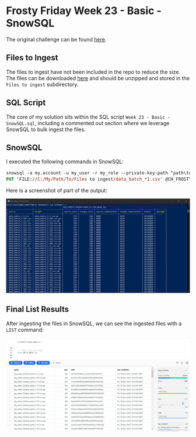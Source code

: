 
# Frosty Friday Week 23 - Basic - SnowSQL

The original challenge can be found [here](https://frostyfriday.org/2022/11/18/week-23-basic/).

## Files to Ingest

The files to ingest have not been included in the repo to reduce the size. The files can be downloaded [here](https://frostyfridaychallenges.s3.eu-west-1.amazonaws.com/challenge_23/splitcsv-c18c2b43-ca57-4e6e-8d95-f2a689335892-results.zip) and should be unzipped and stored in the `Files to ingest` subdirectory.

## SQL Script

The core of my solution sits within the SQL script `Week 23 - Basic - SnowSQL.sql`, including a commented out section where we leverage SnowSQL to bulk ingest the files.

## SnowSQL

I executed the following commands in SnowSQL:

```ps
snowsql -a my.account -u my_user -r my_role --private-key-path "path\to\my\ssh\key.p8"
PUT 'FILE://C:/My/Path/To/Files to ingest/data_batch_*1.csv' @CH_FROSTY_FRIDAY.WEEK_23.STG_WEEK_23;
```

Here is a screenshot of part of the output:

![Bulk loading output sample](./images/bulk_loading_output_sample.png)

## Final List Results

After ingesting the files in SnowSQL, we can see the ingested files with a `LIST` command:

![List results](./images/list_results.png)
